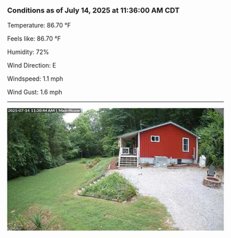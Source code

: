 ### Conditions as of July 14, 2025 at 11:36:00 AM CDT 

Temperature: 86.70 &deg;F

Feels like: 86.70 &deg;F

Humidity: 72%

Wind Direction: E

Windspeed: 1.1 mph

Wind Gust: 1.6 mph

---

<img src="./images/latest.jpeg"/>

